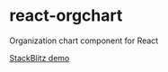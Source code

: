 # react-orgchart

Organization chart component for React

[StackBlitz demo](https://stackblitz.com/edit/vitejs-vite-dbsbes?file=src/main.jsx)

